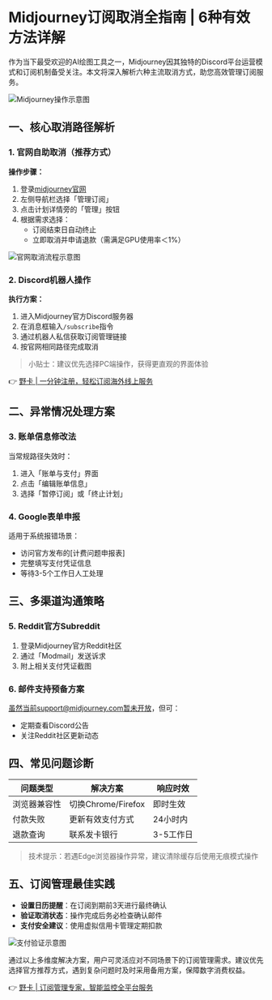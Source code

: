 # Midjourney订阅取消全指南 | 6种有效方法详解

作为当下最受欢迎的AI绘图工具之一，Midjourney因其独特的Discord平台运营模式和订阅机制备受关注。本文将深入解析六种主流取消方式，助您高效管理订阅服务。

![Midjourney操作示意图](https://bbtdd.com/wp-content/uploads/img/581436199767.webp)

## 一、核心取消路径解析

### 1. 官网自助取消（推荐方式）
**操作步骤：**
1. 登录[midjourney官网](https://www.midjourney.com)
2. 左侧导航栏选择「管理订阅」
3. 点击计划详情旁的「管理」按钮
4. 根据需求选择：
   - 订阅结束日自动终止
   - 立即取消并申请退款（需满足GPU使用率＜1%）

![官网取消流程示意图](https://bbtdd.com/wp-content/uploads/img/71725286604703.webp)

### 2. Discord机器人操作
**执行方案：**
1. 进入Midjourney官方Discord服务器
2. 在消息框输入`/subscribe`指令
3. 通过机器人私信获取订阅管理链接
4. 按官网相同路径完成取消

> 小贴士：建议优先选择PC端操作，获得更直观的界面体验

👉 [野卡 | 一分钟注册，轻松订阅海外线上服务](https://bbtdd.com/yeka)

## 二、异常情况处理方案

### 3. 账单信息修改法
当常规路径失效时：
1. 进入「账单与支付」界面
2. 点击「编辑账单信息」
3. 选择「暂停订阅」或「终止计划」

### 4. Google表单申报
适用于系统报错场景：
- 访问官方发布的[计费问题申报表]
- 完整填写支付凭证信息
- 等待3-5个工作日人工处理

## 三、多渠道沟通策略

### 5. Reddit官方Subreddit
1. 登录Midjourney官方Reddit社区
2. 通过「Modmail」发送诉求
3. 附上相关支付凭证截图

### 6. 邮件支持预备方案
虽然当前support@midjourney.com暂未开放，但可：
- 定期查看Discord公告
- 关注Reddit社区更新动态

## 四、常见问题诊断

| 问题类型        | 解决方案                  | 响应时效   |
|-----------------|---------------------------|------------|
| 浏览器兼容性    | 切换Chrome/Firefox        | 即时生效   |
| 付款失败        | 更新有效支付方式          | 24小时内   |
| 退款查询        | 联系发卡银行              | 3-5工作日  |

> 技术提示：若遇Edge浏览器操作异常，建议清除缓存后使用无痕模式操作

## 五、订阅管理最佳实践
- **设置日历提醒**：在订阅到期前3天进行最终确认
- **验证取消状态**：操作完成后务必检查确认邮件
- **支付安全建议**：使用虚拟信用卡管理定期扣款

![支付验证示意图](https://bbtdd.com/wp-content/uploads/img/3636976986001.webp)

通过以上多维度解决方案，用户可灵活应对不同场景下的订阅管理需求。建议优先选择官方推荐方式，遇到复杂问题时及时采用备用方案，保障数字消费权益。

👉 [野卡 | 订阅管理专家，智能监控全平台服务](https://bbtdd.com/yeka)